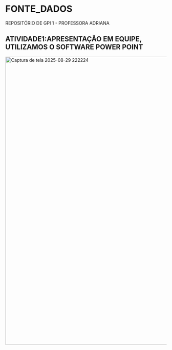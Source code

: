 # FONTE_DADOS
REPOSITÓRIO DE GPI 1 - PROFESSORA ADRIANA
## ATIVIDADE1:APRESENTAÇÃO EM EQUIPE, UTILIZAMOS O SOFTWARE POWER POINT
<img width="1676" height="902" alt="Captura de tela 2025-08-29 222224" src="https://github.com/user-attachments/assets/886848ab-381c-4941-afa1-5a183ea9202e" />
